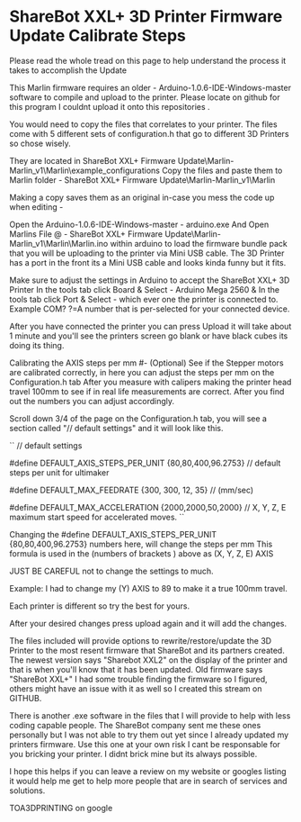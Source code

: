 # ShareBot XXL+ 3D Printer Firmware Update Calibrate Steps
Please read the whole tread on this page to help understand the process it takes to accomplish the Update

This Marlin firmware requires an older - Arduino-1.0.6-IDE-Windows-master software to compile and upload to the printer.
Please locate on github for this program I couldnt upload it onto this repositories .

You would need to copy the files that correlates to your printer. 
The files come with 5 different sets of configuration.h that go to different 3D Printers so chose wisely.

They are located in ShareBot XXL+ Firmware Update\Marlin-Marlin_v1\Marlin\example_configurations
Copy the files and paste them to Marlin folder - ShareBot XXL+ Firmware Update\Marlin-Marlin_v1\Marlin

Making a copy saves them as an original in-case you mess the code up when editing -

Open the Arduino-1.0.6-IDE-Windows-master - arduino.exe
And Open Marlins File @ - ShareBot XXL+ Firmware Update\Marlin-Marlin_v1\Marlin\Marlin.ino within arduino
to load the firmware bundle pack that you will be uploading to the printer via Mini USB cable.
The 3D Printer has a port in the front its a Mini USB cable and looks kinda funny but it fits.

Make sure to adjust the settings in Arduino to accept the ShareBot XXL+ 3D Printer
In the tools tab click Board & Select - Arduino Mega 2560
&
In the tools tab click Port & Select - which ever one the printer is connected to. Example COM? ?=A number that is per-selected for your connected device.

After you have connected the printer you can press Upload it will take about 1 minute and you'll see the printers screen go blank or have black cubes its doing its thing.

Calibrating the AXIS steps per mm #- (Optional)
See if the Stepper motors are calibrated correctly, in here you can adjust the steps per mm on the Configuration.h tab
After you measure with calipers making the printer head travel 100mm to see if in real life measurements are correct.
After you find out the numbers you can adjust accordingly.

Scroll down 3/4 of the page on the Configuration.h tab, you will see a section called "// default settings" and it will look like this.

``
// default settings

#define DEFAULT_AXIS_STEPS_PER_UNIT {80,80,400,96.2753} // default steps per unit for ultimaker

#define DEFAULT_MAX_FEEDRATE {300, 300, 12, 35} // (mm/sec)

#define DEFAULT_MAX_ACCELERATION {2000,2000,50,2000} // X, Y, Z, E maximum start speed for accelerated moves.
``

Changing the #define DEFAULT_AXIS_STEPS_PER_UNIT {80,80,400,96.2753} numbers here, will change the steps per mm
This formula is used in the (numbers of brackets ) above as (X, Y, Z, E) AXIS

JUST BE CAREFUL not to change the settings to much.

Example: I had to change my (Y) AXIS to 89 to make it a true 100mm travel. 

Each printer is different so try the best for yours.

After your desired changes press upload again and it will add the changes.

The files included will provide options to rewrite/restore/update the 3D Printer to the most resent firmware that ShareBot and its partners created.
The newest version says "Sharebot XXL2" on the display of the printer and that is when you'll know that it has been updated.
Old firmware says "ShareBot XXL+"
I had some trouble finding the firmware so I figured, others might have an issue with it as well so I created this stream on GITHUB.

There is another .exe software in the files that I will provide to help with less coding capable people. The ShareBot company sent me these ones personally but I was not able to try them out yet since I already updated my printers firmware. Use this one at your own risk I cant be responsable for you bricking your printer. I didnt brick mine but its always possible.

I hope this helps if you can leave a review on my website or googles listing it would help me get to help more people that are in search of services and solutions.

TOA3DPRINTING on google 
